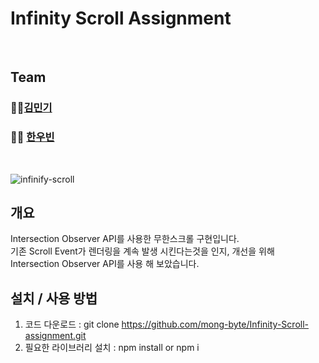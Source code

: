 # Infinity Scroll Assignment

</br>

## Team

### 👨‍💻[김민기](https://github.com/mong-byte)     
### 👨‍💻 [한우빈](https://github.com/hwb0218)

</br>

![infinify-scroll](https://user-images.githubusercontent.com/75971035/127178312-b1a6db13-0f24-4532-853f-24404e9b1b99.gif)

## 개요

Intersection Observer API를 사용한 무한스크롤 구현입니다.     
기존 Scroll Event가 렌더링을 계속 발생 시킨다는것을 인지, 개선을 위해     
Intersection Observer API를 사용 해 보았습니다.

## 설치 / 사용 방법

1. 코드 다운로드 : git clone https://github.com/mong-byte/Infinity-Scroll-assignment.git
2. 필요한 라이브러리 설치 : npm install or npm i
